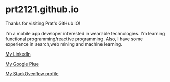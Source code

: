 prt2121.github.io
=================

Thanks for visiting Prat's GitHub IO!

I'm a mobile app developer interested in wearable technologies. I'm learning functional programming/reactive programming. Also, I have some experience in search,web mining and machine learning.


[My LinkedIn](https://www.linkedin.com/profile/view?id=240462494)

[My Google Plue](google.com/+pratt2121)

[My StackOverflow profile](http://stackoverflow.com/users/1104902/entryleveldev)
